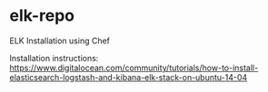 # elk-repo
ELK Installation using Chef

Installation instructions:
https://www.digitalocean.com/community/tutorials/how-to-install-elasticsearch-logstash-and-kibana-elk-stack-on-ubuntu-14-04
